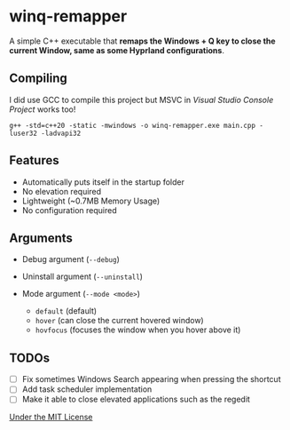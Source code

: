 # winq-remapper
A simple C++ executable that **remaps the Windows + Q key to close the current Window, same as some Hyprland configurations**.

## Compiling
I did use GCC to compile this project but MSVC in *Visual Studio Console Project* works too!
```
g++ -std=c++20 -static -mwindows -o winq-remapper.exe main.cpp -luser32 -ladvapi32
```

## Features
- Automatically puts itself in the startup folder
- No elevation required
- Lightweight (~0.7MB Memory Usage)
- No configuration required

## Arguments
- Debug argument (`--debug`)

- Uninstall argument (`--uninstall`)
- Mode argument (`--mode <mode>`)
  - `default` (default)
  - `hover` (can close the current hovered window)
  - `hovfocus` (focuses the window when you hover above it)

## TODOs
- [ ] Fix sometimes Windows Search appearing when pressing the shortcut
- [ ] Add task scheduler implementation
- [ ] Make it able to close elevated applications such as the regedit

[Under the MIT License](LICENSE)
